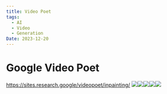 ```yaml
---
title: Video Poet
tags:
  - AI
  - Video
  - Generation
Date: 2023-12-20
---
```

# Google Video Poet 


https://sites.research.google/videopoet/inpainting/
![](../_asset/Screenshot_20231220_004648_Kiwi%20Browser.jpg)![](../_asset/Screenshot_20231220_004550_Kiwi%20Browser.jpg)![](../_asset/Screenshot_20231220_004541_Kiwi%20Browser.jpg)![](../_asset/Screenshot_20231220_004534_Kiwi%20Browser.jpg)![](../_asset/Screenshot_20231220_004600_Kiwi%20Browser.jpg)